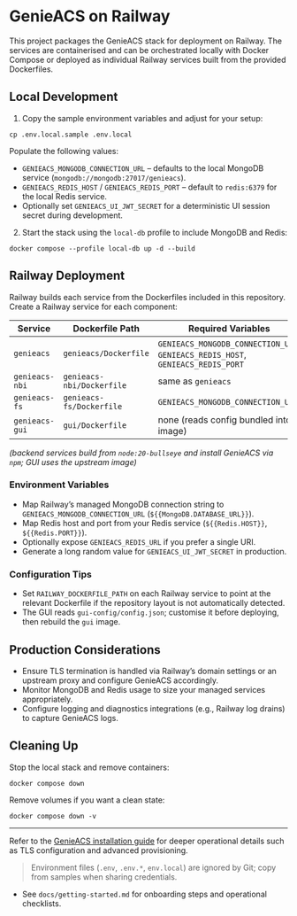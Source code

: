 # GenieACS on Railway

This project packages the GenieACS stack for deployment on Railway. The services are containerised and can be orchestrated locally with Docker Compose or deployed as individual Railway services built from the provided Dockerfiles.

## Local Development

1. Copy the sample environment variables and adjust for your setup:

```
cp .env.local.sample .env.local
```

Populate the following values:

- `GENIEACS_MONGODB_CONNECTION_URL` – defaults to the local MongoDB service (`mongodb://mongodb:27017/genieacs`).
- `GENIEACS_REDIS_HOST` / `GENIEACS_REDIS_PORT` – default to `redis:6379` for the local Redis service.
- Optionally set `GENIEACS_UI_JWT_SECRET` for a deterministic UI session secret during development.

2. Start the stack using the `local-db` profile to include MongoDB and Redis:

```
docker compose --profile local-db up -d --build
```

## Railway Deployment

Railway builds each service from the Dockerfiles included in this repository. Create a Railway service for each component:

| Service       | Dockerfile Path           | Required Variables                                           |
| ------------- | ------------------------- | ------------------------------------------------------------ |
| `genieacs`    | `genieacs/Dockerfile`     | `GENIEACS_MONGODB_CONNECTION_URL`, `GENIEACS_REDIS_HOST`, `GENIEACS_REDIS_PORT` |
| `genieacs-nbi`| `genieacs-nbi/Dockerfile` | same as `genieacs`                                           |
| `genieacs-fs` | `genieacs-fs/Dockerfile`  | `GENIEACS_MONGODB_CONNECTION_URL`                            |
| `genieacs-gui`| `gui/Dockerfile`          | none (reads config bundled into image)                       |
*(backend services build from `node:20-bullseye` and install GenieACS via `npm`; GUI uses the upstream image)*

### Environment Variables

- Map Railway’s managed MongoDB connection string to `GENIEACS_MONGODB_CONNECTION_URL` (`${{MongoDB.DATABASE_URL}}`).
- Map Redis host and port from your Redis service (`${{Redis.HOST}}`, `${{Redis.PORT}}`).
- Optionally expose `GENIEACS_REDIS_URL` if you prefer a single URI.
- Generate a long random value for `GENIEACS_UI_JWT_SECRET` in production.

### Configuration Tips

- Set `RAILWAY_DOCKERFILE_PATH` on each Railway service to point at the relevant Dockerfile if the repository layout is not automatically detected.
- The GUI reads `gui-config/config.json`; customise it before deploying, then rebuild the `gui` image.

## Production Considerations

- Ensure TLS termination is handled via Railway’s domain settings or an upstream proxy and configure GenieACS accordingly.
- Monitor MongoDB and Redis usage to size your managed services appropriately.
- Configure logging and diagnostics integrations (e.g., Railway log drains) to capture GenieACS logs.

## Cleaning Up

Stop the local stack and remove containers:

```
docker compose down
```

Remove volumes if you want a clean state:

```
docker compose down -v
```

---

Refer to the [GenieACS installation guide](https://docs.genieacs.com/en/latest/installation-guide.html) for deeper operational details such as TLS configuration and advanced provisioning.

> Environment files (`.env`, `.env.*`, `env.local`) are ignored by Git; copy from samples when sharing credentials.

- See `docs/getting-started.md` for onboarding steps and operational checklists.


